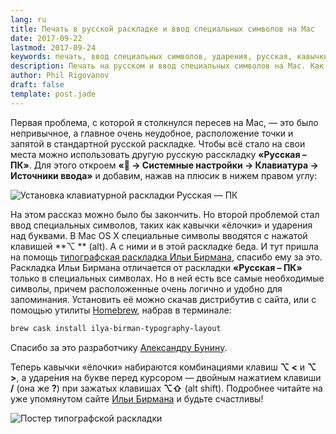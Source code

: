 ```yaml
---
lang: ru
title: Печать в русской раскладке и ввод специальных символов на Mac
date: 2017-09-22
lastmod: 2017-09-24
keywords: печать, ввод специальных символов, ударения, русская, кавычки, ёлочки, раскладка, клавиатура, типографская раскладка, Илья Бирман
description: Печать на русском и ввод специальных символов на Mac. Как ставить ударения. Как ставить кавычки ёлочки. Использование типографской раскладки Ильи Бирмана. 
author: Phil Rigovanov
draft: false
template: post.jade
---
```


Первая проблема, с которой я столкнулся пересев на Mac, — это было непривычное, а главное очень неудобное, расположение точки и запятой в стандартной русской раскладке. Чтобы всё стало на свои места можно использовать другую русскую расскладку **«Русская – ПК»**. Для этого откроем **« → Системные настройки → Клавиатура → Источники ввода»** и добавим, нажав на плюсик в нижем правом углу:

![Установка клавиатурной раскладки Русская — ПК](/images/blog/setLayout.jpg)

На этом рассказ можно было бы закончить. Но второй проблемой стал ввод специальных  символов, таких как кавычки «ёлочки» и ударения над буквами. В Mac OS X специальные символы вводятся с нажатой клавишей **⌥ ** (alt). А с ними и в этой раскладке беда. И тут пришла на помощь [типографская раскладка Ильи Бирмана](https://ilyabirman.ru/projects/typography-layout/), спасибо ему за это. Раскладка Ильи Бирмана отличается от раскладки **«Русская – ПК»** только в специальных символах. Но в ней есть все самые необходимые символы, причем расположенные очень логично и удобно для запоминания. Установить её можно скачав дистрибутив с сайта, или с помощью утилиты [Homebrew](https://brew.sh), набрав в терминале:

```sh
brew cask install ilya-birman-typography-layout
```
Спасибо за это разработчику [Александру Бунину](https://github.com/sashkab).

Теперь кавычки «ёлочки» набираются комбинациями клавиш **⌥  <** и **⌥  >**, а ударе́ния на букве перед курсором — двойным нажатием клавиши **/** (она же **?**) при зажатых клавишах **⌥⇧** (alt shift). Подробнее читайте на уже упомянутом сайте [Ильи Бирмана](https://ilyabirman.ru/projects/typography-layout/) и будьте счастливы!

![Постер типографской раскладки](https://ilyabirman.ru/projects/typography-layout/poster/i/typolayout-poster.png)

<script src="https://gist.github.com/a1ip/c4d4e4a9a3d6f694e27d118b48ec6967.js?file=ru_typo_layout.md"></script>
